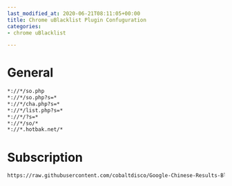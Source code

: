 ```yaml
---
last_modified_at: 2020-06-21T08:11:05+00:00
title: Chrome uBlacklist Plugin Confuguration
categories:
- chrome uBlacklist

---
```

# General
```bash
*://*/so.php
*://*/so.php?s=*
*://*/cha.php?s=*
*://*/list.php?s=*
*://*/?s=*
*://*/so/*
*://*.hotbak.net/*
```
# Subscription
```bash
https://raw.githubusercontent.com/cobaltdisco/Google-Chinese-Results-Blocklist/master/uBlacklist_subscription.txt	
```
